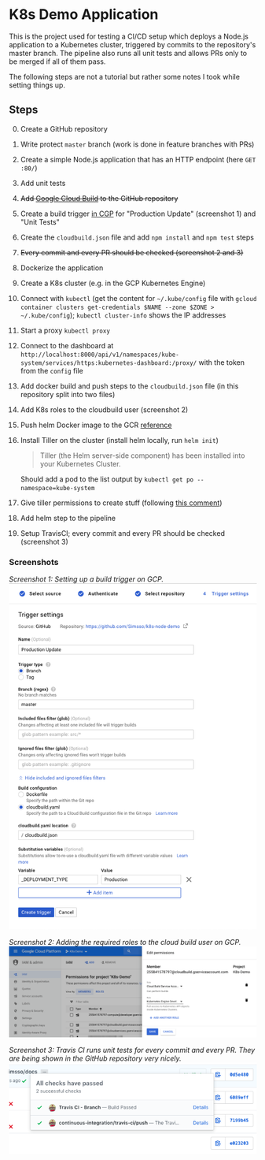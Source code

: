 # K8s Demo Application

This is the project used for testing a CI/CD setup which deploys a Node.js application to a Kubernetes cluster, triggered by commits to the repository's master branch. The pipeline also runs all unit tests and allows PRs only to be merged if all of them pass.

The following steps are not a tutorial but rather some notes I took while setting things up.

## Steps
0. Create a GitHub repository
1. Write protect `master` branch (work is done in feature branches with PRs)
2. Create a simple Node.js application that has an HTTP endpoint (here `GET :80/`)
3. Add unit tests
4. ~~Add [Google Cloud Build](https://github.com/apps/google-cloud-build) to the GitHub repository~~
5. Create a build trigger [in CGP](https://console.cloud.google.com/cloud-build/triggers) for "Production Update" (screenshot 1) and "Unit Tests"
6. Create the `cloudbuild.json` file and add `npm install` and `npm test` steps
7. ~~Every commit and every PR should be checked (screenshot 2 and 3)~~
8. Dockerize the application
9. Create a K8s cluster (e.g. in the GCP Kubernetes Engine)
10. Connect with `kubectl` (get the content for `~/.kube/config` file with `gcloud container clusters get-credentials $NAME --zone $ZONE > ~/.kube/config`); `kubectl cluster-info` shows the IP addresses
11. Start a proxy `kubectl proxy`
12. Connect to the dashboard at `http://localhost:8000/api/v1/namespaces/kube-system/services/https:kubernetes-dashboard:/proxy/` with the token from the `config` file
13. Add docker build and push steps to the `cloudbuild.json` file (in this repository split into two files)
14. Add K8s roles to the cloudbuild user (screenshot 2)
15. Push helm Docker image to the GCR [reference](https://github.com/GoogleCloudPlatform/cloud-builders-community/tree/master/helm)
16. Install Tiller on the cluster (install helm locally, run `helm init`)
    > Tiller (the Helm server-side component) has been installed into your Kubernetes Cluster.
    
    Should add a pod to the list output by `kubectl get po --namespace=kube-system`
17. Give tiller permissions to create stuff (following [this comment](https://github.com/fnproject/fn-helm/issues/21#issuecomment-414210748))
18. Add helm step to the pipeline
19. Setup TravisCI; every commit and every PR should be checked (screenshot 3)

### Screenshots
_Screenshot 1: Setting up a build trigger on GCP._  
![Build trigger](meta/screenshots/build-trigger.png)

_Screenshot 2: Adding the required roles to the cloud build user on GCP._  
![Cloud build user roles](meta/screenshots/cloud-build-permissions.png)

_Screenshot 3: Travis CI runs unit tests for every commit and every PR. They are being shown in the GitHub repository very nicely._  
![Travis CI](meta/screenshots/travis-tests.png)
